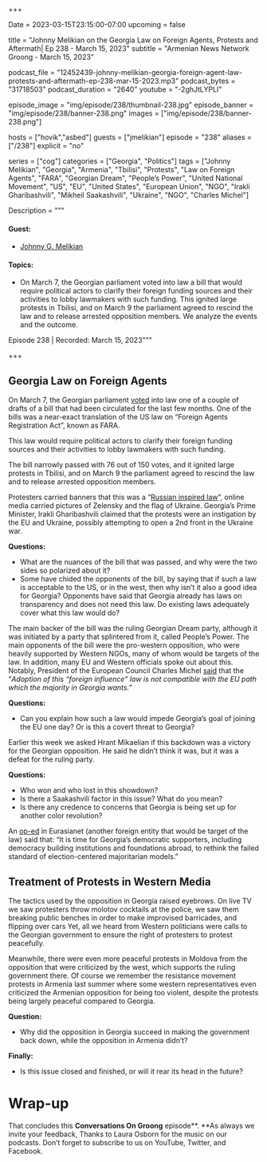 +++

Date = 2023-03-15T23:15:00-07:00
upcoming = false

title = "Johnny Melikian on the Georgia Law on Foreign Agents, Protests and Aftermath| Ep 238 - March 15, 2023"
subtitle = "Armenian News Network Groong - March 15, 2023"

podcast_file = "12452439-johnny-melikian-georgia-foreign-agent-law-protests-and-aftermath-ep-238-mar-15-2023.mp3"
podcast_bytes = "31718503"
podcast_duration = "2640"
youtube = "-2ghJtLYPLI"

episode_image = "img/episode/238/thumbnail-238.jpg"
episode_banner = "img/episode/238/banner-238.png"
images = ["img/episode/238/banner-238.png"]

hosts = ["hovik","asbed"]
guests = ["jmelikian"]
episode = "238"
aliases = ["/238"]
explicit = "no"

series = ["cog"]
categories = ["Georgia", "Politics"]
tags = ["Johnny Melikian", "Georgia", "Armenia", "Tbilisi", "Protests", "Law on Foreign Agents", "FARA", "Georgian Dream", "People’s Power", "United National Movement", "US", "EU", "United States", "European Union", "NGO", "Irakli Gharibashvili", "Mikheil Saakashvili", "Ukraine", "NGO", "Charles Michel"]

Description = """

#### Guest:

* [Johnny G. Melikian](/guest/jmelikian)

#### Topics:
* On March 7, the Georgian parliament voted into law a bill that would require political actors to clarify their foreign funding sources and their activities to lobby lawmakers with such funding. This ignited large protests in Tbilisi, and on March 9 the parliament agreed to rescind the law and to release arrested opposition members. We analyze the events and the outcome.


Episode 238 | Recorded: March 15, 2023"""

+++

## Georgia Law on Foreign Agents

On March 7, the Georgian parliament [voted](https://www.rferl.org/a/georgia-parliament-revoke-foreign-agents-bill/32311614.html) into law one of a couple of drafts of a bill that had been circulated for the last few months. One of the bills was a near-exact translation of the US law on “Foreign Agents Registration Act”, known as FARA.

This law would require political actors to clarify their foreign funding sources and their activities to lobby lawmakers with such funding.

The bill narrowly passed with 76 out of 150 votes, and it ignited large protests in Tbilisi, and on March 9 the parliament agreed to rescind the law and to release arrested opposition members.

Protesters carried banners that this was a “[Russian inspired law](https://www.youtube.com/watch?v=lCBIjnZgwQc)”, online media carried pictures of Zelensky and the flag of Ukraine. Georgia’s Prime Minister, Irakli Gharibashvili claimed that the protests were an instigation by the EU and Ukraine, possibly attempting to open a 2nd front in the Ukraine war.

**Questions:**
* What are the nuances of the bill that was passed, and why were the two sides so polarized about it?
* Some have chided the opponents of the bill, by saying that if such a law is acceptable to the US, or in the west, then why isn’t it also a good idea for Georgia? Opponents have said that Georgia already has laws on transparency and does not need this law. Do existing laws adequately cover what this law would do?

The main backer of the bill was the ruling Georgian Dream party, although it was initiated by a party that splintered from it, called People’s Power. The main opponents of the bill were the pro-western opposition, who were heavily supported by Western NGOs, many of whom would be targets of the law. In addition, many EU and Western officials spoke out about this. Notably, President of the European Council Charles Michel [said](https://twitter.com/CharlesMichel/status/1633440525419266051) that the “_Adoption of this “foreign influence” law is not compatible with the EU path which the majority in Georgia wants.”_

**Questions:**
* Can you explain how such a law would impede Georgia’s goal of joining the EU one day? Or is this a covert threat to Georgia?

Earlier this week we asked Hrant Mikaelian if this backdown was a victory for the Georgian opposition. He said he didn’t think it was, but it was a defeat for the ruling party.

**Questions:**
* Who won and who lost in this showdown?
* Is there a Saakashvili factor in this issue? What do you mean?
* Is there any credence to concerns that Georgia is being set up for another color revolution?

An [op-ed](https://eurasianet.org/perspectives-elections-are-not-enough-georgia-needs-a-new-model-of-democracy) in Eurasianet (another foreign entity that would be target of the law) said that: “It is time for Georgia’s democratic supporters, including democracy building institutions and foundations abroad, to rethink the failed standard of election-centered majoritarian models.”


## Treatment of Protests in Western Media

The tactics used by the opposition in Georgia raised eyebrows. On live TV we saw protesters throw molotov cocktails at the police, we saw them breaking public benches in order to make improvised barricades, and flipping over cars Yet, all we heard from Western politicians were calls to the Georgian government to ensure the right of protesters to protest peacefully. 

Meanwhile, there were even more peaceful protests in Moldova from the opposition that were criticized by the west, which supports the ruling government there. Of course we remember the resistance movement protests in Armenia last summer where some western representatives even criticized the Armenian opposition for being too violent, despite the protests being largely peaceful compared to Georgia.

**Question:**
* Why did the opposition in Georgia succeed in making the government back down, while the opposition in Armenia didn’t?

**Finally:**
* Is this issue closed and finished, or will it rear its head in the future?


# Wrap-up

That concludes this **Conversations On Groong** episode**. **As always we invite your feedback, Thanks to Laura Osborn for the music on our podcasts. Don’t forget to subscribe to us on YouTube, Twitter, and Facebook.

